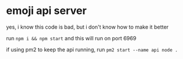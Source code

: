# emoji api server

yes, i know this code is bad, but i don't know how to make it better

run `npm i && npm start` and this will run on port 6969

if using pm2 to keep the api running, run `pm2 start --name api node .`
